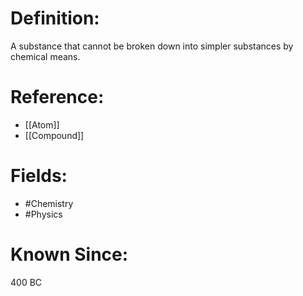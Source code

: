 

# Definition:
A substance that cannot be broken down into simpler substances by chemical means.

# Reference:
- [[Atom]]
- [[Compound]]

# Fields: 
- #Chemistry
- #Physics

# Known Since:
400 BC

